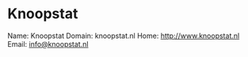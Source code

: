 
# Knoopstat

Name: Knoopstat
Domain: knoopstat.nl
Home: http://www.knoopstat.nl
Email: info@knoopstat.nl
